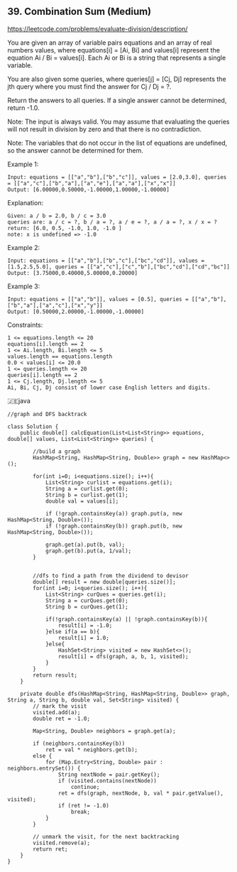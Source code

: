 ## 39. Combination Sum (Medium)
https://leetcode.com/problems/evaluate-division/description/

You are given an array of variable pairs equations and an array of real numbers values, where equations[i] = [Ai, Bi] and values[i] represent the equation Ai / Bi = values[i]. Each Ai or Bi is a string that represents a single variable.

You are also given some queries, where queries[j] = [Cj, Dj] represents the jth query where you must find the answer for Cj / Dj = ?.

Return the answers to all queries. If a single answer cannot be determined, return -1.0.

Note: The input is always valid. You may assume that evaluating the queries will not result in division by zero and that there is no contradiction.

Note: The variables that do not occur in the list of equations are undefined, so the answer cannot be determined for them.

 

Example 1:

    Input: equations = [["a","b"],["b","c"]], values = [2.0,3.0], queries = [["a","c"],["b","a"],["a","e"],["a","a"],["x","x"]]
    Output: [6.00000,0.50000,-1.00000,1.00000,-1.00000]
Explanation: 

    Given: a / b = 2.0, b / c = 3.0
    queries are: a / c = ?, b / a = ?, a / e = ?, a / a = ?, x / x = ? 
    return: [6.0, 0.5, -1.0, 1.0, -1.0 ]
    note: x is undefined => -1.0
Example 2:
    
    Input: equations = [["a","b"],["b","c"],["bc","cd"]], values = [1.5,2.5,5.0], queries = [["a","c"],["c","b"],["bc","cd"],["cd","bc"]]
    Output: [3.75000,0.40000,5.00000,0.20000]
Example 3:
    
    Input: equations = [["a","b"]], values = [0.5], queries = [["a","b"],["b","a"],["a","c"],["x","y"]]
    Output: [0.50000,2.00000,-1.00000,-1.00000]
     

Constraints:

    1 <= equations.length <= 20
    equations[i].length == 2
    1 <= Ai.length, Bi.length <= 5
    values.length == equations.length
    0.0 < values[i] <= 20.0
    1 <= queries.length <= 20
    queries[i].length == 2
    1 <= Cj.length, Dj.length <= 5
    Ai, Bi, Cj, Dj consist of lower case English letters and digits.

  
  🇯🇪java
  
    //graph and DFS backtrack
    
    class Solution {
        public double[] calcEquation(List<List<String>> equations, double[] values, List<List<String>> queries) {
    
            //build a graph
            HashMap<String, HashMap<String, Double>> graph = new HashMap<>();
    
            for(int i=0; i<equations.size(); i++){
                List<String> curlist = equations.get(i);
                String a = curlist.get(0);
                String b = curlist.get(1);
                double val = values[i];
    
                if (!graph.containsKey(a)) graph.put(a, new HashMap<String, Double>());
                if (!graph.containsKey(b)) graph.put(b, new HashMap<String, Double>());
    
                graph.get(a).put(b, val);
                graph.get(b).put(a, 1/val);
            }
    
    
            //dfs to find a path from the dividend to devisor
            double[] result = new double[queries.size()];
            for(int i=0; i<queries.size(); i++){
                List<String> curQues = queries.get(i);
                String a = curQues.get(0);
                String b = curQues.get(1);
    
                if(!graph.containsKey(a) || !graph.containsKey(b)){
                    result[i] = -1.0;
                }else if(a == b){
                    result[i] = 1.0;
                }else{
                    HashSet<String> visited = new HashSet<>();
                    result[i] = dfs(graph, a, b, 1, visited);
                }
            }
            return result;
        }
    
        private double dfs(HashMap<String, HashMap<String, Double>> graph, String a, String b, double val, Set<String> visited) {
            // mark the visit
            visited.add(a);
            double ret = -1.0;
    
            Map<String, Double> neighbors = graph.get(a);
    
            if (neighbors.containsKey(b))
                ret = val * neighbors.get(b);
            else {
                for (Map.Entry<String, Double> pair : neighbors.entrySet()) {
                    String nextNode = pair.getKey();
                    if (visited.contains(nextNode))
                        continue;
                    ret = dfs(graph, nextNode, b, val * pair.getValue(), visited);
                    if (ret != -1.0)
                        break;
                }
            }
    
            // unmark the visit, for the next backtracking
            visited.remove(a);
            return ret;
        }
    }
